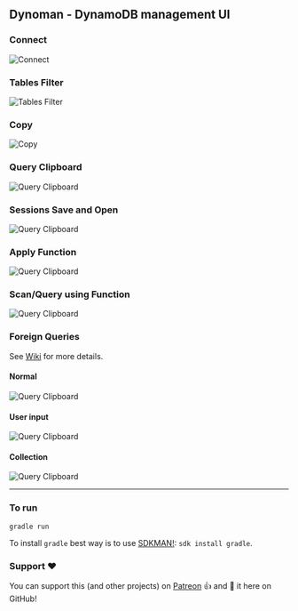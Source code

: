 ## Dynoman - DynamoDB management UI

### Connect

![Connect](wiki/images/connect.gif)

### Tables Filter

![Tables Filter](wiki/images/tables-filter.gif)

### Copy

![Copy](wiki/images/copy.gif)

### Query Clipboard

![Query Clipboard](wiki/images/query-copyclipboard.gif)

### Sessions Save and Open

![Query Clipboard](wiki/images/sessions-save-open.gif)

### Apply Function

![Query Clipboard](wiki/images/menu-applyfunc.gif)

### Scan/Query using Function

![Query Clipboard](wiki/images/scan-usingfunc.gif)

### Foreign Queries

See [Wiki](https://github.com/zshamrock/dynoman/wiki/Foreign-Query) for more details.

#### Normal

![Query Clipboard](wiki/images/fq-normal.gif)

#### User input

![Query Clipboard](wiki/images/fq-qm.gif)

#### Collection

![Query Clipboard](wiki/images/fq-sessions.gif)

****

### To run

`gradle run`

To install `gradle` best way is to use [SDKMAN!](https://sdkman.io/): `sdk install gradle`.

### Support :heart:

You can support this (and other projects) on [Patreon](https://www.patreon.com/akazlou) :+1: and :star2: it here on GitHub! 
